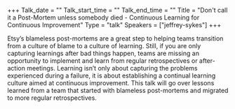 +++
Talk_date = ""
Talk_start_time = ""
Talk_end_time = ""
Title = "Don't call it a Post-Mortem unless somebody died - Continuous Learning for Continuous Improvement"
Type = "talk"
Speakers = ["jeffrey-sykes"]
+++

Etsy’s blameless post-mortems are a great step to helping teams transition from a culture of blame to a culture of learning. Still, if you are only capturing learnings after bad things happen, teams are missing an opportunity to implement and learn from regular retrospectives or after-action meetings. Learning isn’t only about capturing the problems experienced during a failure, it is about establishing a continual learning culture aimed at continuous improvement. This talk will go over lessons learned from a team that started with blameless post-mortems and migrated to more regular retrospectives.
